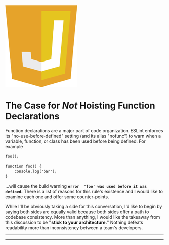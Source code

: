 <img src="../_images/javascript-badge.png" alt="JavaScript badge" title="JavaScript badge" style="max-height: 260px;"/>

# The Case for *Not* Hoisting Function Declarations

Function declarations are a major part of code organization. ESLint enforces its "no-use-before-defined" setting (and its alias "nofunc") to warn when a variable, function, or class has been used before being defined. For example

    foo();

    function foo() {
        console.log('bar');
    }

...will cause the build warning **`error  'foo' was used before it was defined`.** There is a list of reasons for this rule's existence and I would like to examine each one and offer some counter-points.

While I'll be obviously taking a side for this conversation, I'd like to begin by saying both sides are equally valid because both sides offer a path to codebase consistency. More than anything, I would like the takeaway from this discussion to be **"stick to your architecture."** Nothing defeats readability more than inconsistency between a team's developers.

* * *



* * *

<a id="markdown-" name=""></a>
##
